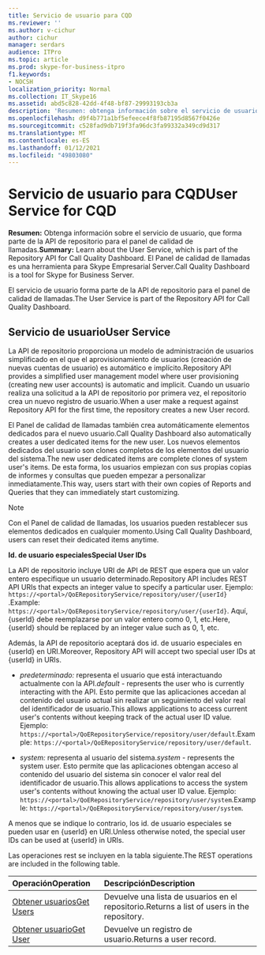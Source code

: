 ```yaml
---
title: Servicio de usuario para CQD
ms.reviewer: ''
ms.author: v-cichur
author: cichur
manager: serdars
audience: ITPro
ms.topic: article
ms.prod: skype-for-business-itpro
f1.keywords:
- NOCSH
localization_priority: Normal
ms.collection: IT_Skype16
ms.assetid: abd5c828-42dd-4f48-bf87-29993193cb3a
description: 'Resumen: obtenga información sobre el servicio de usuario, que forma parte de la API de repositorio para el panel de calidad de llamadas. El Panel de calidad de llamadas es una herramienta para Skype Empresarial Server.'
ms.openlocfilehash: d9f4b771a1bf5efeece4f8fb87195d8567f0426e
ms.sourcegitcommit: c528fad9db719f3fa96dc3fa99332a349cd9d317
ms.translationtype: MT
ms.contentlocale: es-ES
ms.lasthandoff: 01/12/2021
ms.locfileid: "49803080"
---
```

# <a name="user-service-for-cqd"></a><span data-ttu-id="606cd-104">Servicio de usuario para CQD</span><span class="sxs-lookup"><span data-stu-id="606cd-104">User Service for CQD</span></span>
 
<span data-ttu-id="606cd-105">**Resumen:** Obtenga información sobre el servicio de usuario, que forma parte de la API de repositorio para el panel de calidad de llamadas.</span><span class="sxs-lookup"><span data-stu-id="606cd-105">**Summary:** Learn about the User Service, which is part of the Repository API for Call Quality Dashboard.</span></span> <span data-ttu-id="606cd-106">El Panel de calidad de llamadas es una herramienta para Skype Empresarial Server.</span><span class="sxs-lookup"><span data-stu-id="606cd-106">Call Quality Dashboard is a tool for Skype for Business Server.</span></span>
  
<span data-ttu-id="606cd-107">El servicio de usuario forma parte de la API de repositorio para el panel de calidad de llamadas.</span><span class="sxs-lookup"><span data-stu-id="606cd-107">The User Service is part of the Repository API for Call Quality Dashboard.</span></span>
  
## <a name="user-service"></a><span data-ttu-id="606cd-108">Servicio de usuario</span><span class="sxs-lookup"><span data-stu-id="606cd-108">User Service</span></span>

<span data-ttu-id="606cd-109">La API de repositorio proporciona un modelo de administración de usuarios simplificado en el que el aprovisionamiento de usuarios (creación de nuevas cuentas de usuario) es automático e implícito.</span><span class="sxs-lookup"><span data-stu-id="606cd-109">Repository API provides a simplified user management model where user provisioning (creating new user accounts) is automatic and implicit.</span></span> <span data-ttu-id="606cd-110">Cuando un usuario realiza una solicitud a la API de repositorio por primera vez, el repositorio crea un nuevo registro de usuario.</span><span class="sxs-lookup"><span data-stu-id="606cd-110">When a user make a request against Repository API for the first time, the repository creates a new User record.</span></span> 
  
<span data-ttu-id="606cd-111">El Panel de calidad de llamadas también crea automáticamente elementos dedicados para el nuevo usuario.</span><span class="sxs-lookup"><span data-stu-id="606cd-111">Call Quality Dashboard also automatically creates a user dedicated items for the new user.</span></span> <span data-ttu-id="606cd-112">Los nuevos elementos dedicados del usuario son clones completos de los elementos del usuario del sistema.</span><span class="sxs-lookup"><span data-stu-id="606cd-112">The new user dedicated items are complete clones of system user's items.</span></span> <span data-ttu-id="606cd-113">De esta forma, los usuarios empiezan con sus propias copias de informes y consultas que pueden empezar a personalizar inmediatamente.</span><span class="sxs-lookup"><span data-stu-id="606cd-113">This way, users start with their own copies of Reports and Queries that they can immediately start customizing.</span></span> 
  
> [!NOTE]
> <span data-ttu-id="606cd-114">Con el Panel de calidad de llamadas, los usuarios pueden restablecer sus elementos dedicados en cualquier momento.</span><span class="sxs-lookup"><span data-stu-id="606cd-114">Using Call Quality Dashboard, users can reset their dedicated items anytime.</span></span> 
  
 <span data-ttu-id="606cd-115">**Id. de usuario especiales**</span><span class="sxs-lookup"><span data-stu-id="606cd-115">**Special User IDs**</span></span>
  
<span data-ttu-id="606cd-116">La API de repositorio incluye URI de API de REST que espera que un valor entero especifique un usuario determinado.</span><span class="sxs-lookup"><span data-stu-id="606cd-116">Repository API includes REST API URIs that expects an integer value to specify a particular user.</span></span> <span data-ttu-id="606cd-117">Ejemplo:  `https://<portal>/QoERepositoryService/repository/user/{userId}` .</span><span class="sxs-lookup"><span data-stu-id="606cd-117">Example:  `https://<portal>/QoERepositoryService/repository/user/{userId}`.</span></span> <span data-ttu-id="606cd-118">Aquí, {userId} debe reemplazarse por un valor entero como 0, 1, etc.</span><span class="sxs-lookup"><span data-stu-id="606cd-118">Here, {userId} should be replaced by an integer value such as 0, 1, etc.</span></span>
  
<span data-ttu-id="606cd-119">Además, la API de repositorio aceptará dos id. de usuario especiales en {userId} en URI.</span><span class="sxs-lookup"><span data-stu-id="606cd-119">Moreover, Repository API will accept two special user IDs at {userId} in URIs.</span></span>
  
-  <span data-ttu-id="606cd-120">*predeterminado:*  representa el usuario que está interactuando actualmente con la API.</span><span class="sxs-lookup"><span data-stu-id="606cd-120">*default*  - represents the user who is currently interacting with the API.</span></span> <span data-ttu-id="606cd-121">Esto permite que las aplicaciones accedan al contenido del usuario actual sin realizar un seguimiento del valor real del identificador de usuario.</span><span class="sxs-lookup"><span data-stu-id="606cd-121">This allows applications to access current user's contents without keeping track of the actual user ID value.</span></span> <span data-ttu-id="606cd-122">Ejemplo: `https://<portal>/QoERepositoryService/repository/user/default`.</span><span class="sxs-lookup"><span data-stu-id="606cd-122">Example: `https://<portal>/QoERepositoryService/repository/user/default`.</span></span>
    
-  <span data-ttu-id="606cd-123">*system:*  representa al usuario del sistema.</span><span class="sxs-lookup"><span data-stu-id="606cd-123">*system*  - represents the system user.</span></span> <span data-ttu-id="606cd-124">Esto permite que las aplicaciones obtengan acceso al contenido del usuario del sistema sin conocer el valor real del identificador de usuario.</span><span class="sxs-lookup"><span data-stu-id="606cd-124">This allows applications to access the system user's contents without knowing the actual user ID value.</span></span> <span data-ttu-id="606cd-125">Ejemplo: `https://<portal>/QoERepositoryService/repository/user/system`.</span><span class="sxs-lookup"><span data-stu-id="606cd-125">Example: `https://<portal>/QoERepositoryService/repository/user/system`.</span></span>
    
<span data-ttu-id="606cd-126">A menos que se indique lo contrario, los id. de usuario especiales se pueden usar en {userId} en URI.</span><span class="sxs-lookup"><span data-stu-id="606cd-126">Unless otherwise noted, the special user IDs can be used at {userId} in URIs.</span></span> 
  
<span data-ttu-id="606cd-127">Las operaciones rest se incluyen en la tabla siguiente.</span><span class="sxs-lookup"><span data-stu-id="606cd-127">The REST operations are included in the following table.</span></span>
  
|<span data-ttu-id="606cd-128">**Operación**</span><span class="sxs-lookup"><span data-stu-id="606cd-128">**Operation**</span></span>|<span data-ttu-id="606cd-129">**Descripción**</span><span class="sxs-lookup"><span data-stu-id="606cd-129">**Description**</span></span>|
|:-----|:-----|
|[<span data-ttu-id="606cd-130">Obtener usuarios</span><span class="sxs-lookup"><span data-stu-id="606cd-130">Get Users</span></span>](get-users.md) <br/> |<span data-ttu-id="606cd-131">Devuelve una lista de usuarios en el repositorio.</span><span class="sxs-lookup"><span data-stu-id="606cd-131">Returns a list of users in the repository.</span></span>  <br/> |
|[<span data-ttu-id="606cd-132">Obtener usuario</span><span class="sxs-lookup"><span data-stu-id="606cd-132">Get User</span></span>](get-user.md) <br/> |<span data-ttu-id="606cd-133">Devuelve un registro de usuario.</span><span class="sxs-lookup"><span data-stu-id="606cd-133">Returns a user record.</span></span>  <br/> |
   

